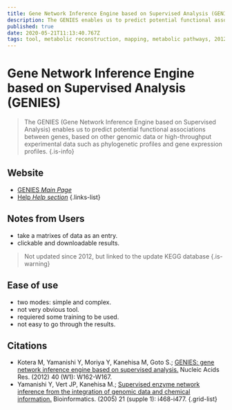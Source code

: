 ```yaml
---
title: Gene Network Inference Engine based on Supervised Analysis (GENIES)
description: The GENIES enables us to predict potential functional associations between genes, based on other genomic data or high-throughput experimental data such as phylogenetic profiles and gene expression profiles.
published: true
date: 2020-05-21T11:13:40.767Z
tags: tool, metabolic reconstruction, mapping, metabolic pathways, 2012, 2005
---
```


# Gene Network Inference Engine based on Supervised Analysis (GENIES)

> The GENIES (Gene Network Inference Engine based on Supervised Analysis) enables us to predict potential functional associations between genes, based on other genomic data or high-throughput experimental data such as phylogenetic profiles and gene expression profiles.
{.is-info}


## Website

- [GENIES *Main Page*](https://www.genome.jp/tools/genies/)
- [Help *Help section*](https://www.genome.jp/tools/genies/help.html#ex)
{.links-list}

## Notes from Users
- take a matrixes of data as an entry.
- clickable and downloadable results.
> Not updated since 2012, but linked to the update KEGG database
{.is-warning}

## Ease of use
- two modes: simple and complex.
- not very obvious tool.
- requiered some training to be used.
- not easy to go through the results.

## Citations

- Kotera M, Yamanishi Y, Moriya Y, Kanehisa M, Goto S.; [GENIES: gene network inference engine based on supervised analysis.](https://academic.oup.com/nar/article/40/W1/W162/1076097) Nucleic Acids Res. (2012) 40 (W1): W162-W167. 
- Yamanishi Y, Vert JP, Kanehisa M.; [Supervised enzyme network inference from the integration of genomic data and chemical information.](https://academic.oup.com/bioinformatics/article/21/suppl_1/i468/203028) Bioinformatics. (2005) 21 (supple 1): i468-i477. 
{.grid-list}
